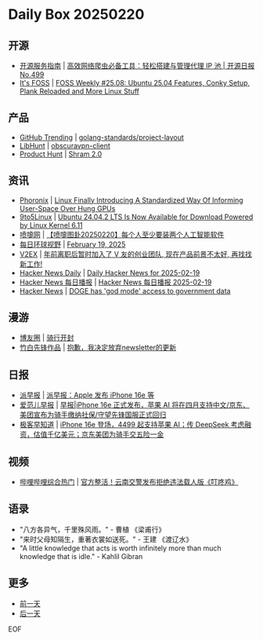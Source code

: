 # Daily Box 20250220

## 开源
- [开源服务指南](https://osguider.com/blog/) | [高效网络爬虫必备工具：轻松搭建与管理代理 IP 池 | 开源日报 No.499](https://osguider.com/blog/post/daily/daily-499/)
- [It's FOSS](https://itsfoss.com/) | [FOSS Weekly #25.08: Ubuntu 25.04 Features, Conky Setup, Plank Reloaded and More Linux Stuff](https://itsfoss.com/newsletter/foss-weekly-25-08/)

## 产品
- [GitHub Trending](https://github.com/trending?since=daily) | [golang-standards/project-layout](https://github.com/golang-standards/project-layout)
- [LibHunt](https://www.libhunt.com/) | [obscuravpn-client](https://www.libhunt.com/r/obscuravpn-client)
- [Product Hunt](https://www.producthunt.com) | [Shram 2.0](https://www.producthunt.com/posts/shram-2-0)

## 资讯
- [Phoronix](https://www.phoronix.com/) | [Linux Finally Introducing A Standardized Way Of Informing User-Space Over Hung GPUs](https://www.phoronix.com/news/Linux-6.14-Wedged-GPUs-User)
- [9to5Linux](https://9to5linux.com/) | [Ubuntu 24.04.2 LTS Is Now Available for Download Powered by Linux Kernel 6.11](https://9to5linux.com/ubuntu-24-04-2-lts-is-now-available-for-download-powered-by-linux-kernel-6-11)
- [喷嚏网](http://www.dapenti.com/blog/blog.asp?subjectid=70&name=xilei) | [【喷嚏图卦20250220】每个人至少要装两个人工智能软件](http://www.dapenti.com/blog/more.asp?name=xilei&id=184350)
- [每日环球视野](https://idai.ly/) | [February 19, 2025](http://m.idai.ly/se/a193iG?1739894400)
- [V2EX](https://www.v2ex.com/) | [年前离职后暂时加入了 V 友的创业团队, 现在产品前景不太好, 再找找新工作!](https://www.v2ex.com/t/1112917)
- [Hacker News Daily](https://www.daemonology.net/hn-daily/) | [Daily Hacker News for 2025-02-19](https://www.daemonology.net/hn-daily/2025-02-19.html)
- [Hacker News 每日播报](https://hacker-news.agi.li/) | [Hacker News 每日播报 2025-02-19](https://hacker-news.agi.li/post/2025-02-19)
- [Hacker News](https://news.ycombinator.com/front) | [DOGE has 'god mode' access to government data](https://news.ycombinator.com/item?id=43112084)

## 漫游
- [博友圈](https://www.boyouquan.com/home) | [骑行开封](https://www.boyouquan.com/go?from=feed&link=https%3A%2F%2Flhasa.icu%2FRideKaifengCity.html)
- [竹白先锋作品](https://www.zhubai.wiki/) | [抱歉，我决定放弃newsletter的更新](https://open.zhubai.wiki/a/l/t/z/pl/housirui/2504312360018919424)

## 日报
- [派早报](https://sspai.com/tag/%E6%B4%BE%E6%97%A9%E6%8A%A5) | [派早报：Apple 发布 iPhone 16e 等](https://sspai.com/post/96533)
- [爱范儿早报](https://www.ifanr.com/category/ifanrnews) | [早报|iPhone 16e 正式发布，苹果 AI 将在四月支持中文/京东、美团宣布为骑手缴纳社保/守望先锋国服正式回归](https://www.ifanr.com/1615052)
- [极客早知道](https://www.geekpark.net/column/74) | [iPhone 16e 登场，4499 起支持苹果 AI；传 DeepSeek 考虑融资，估值千亿美元；京东美团为骑手交五险一金](https://www.geekpark.net/news/346081)

## 视频
- [哔哩哔哩综合热门](https://www.bilibili.com/v/popular/all/) | [官方整活！云南交警发布拒绝违法载人版《叮咚鸡》](https://b23.tv/BV1s9AEe8EsU)

## 语录
- "八方各异气，千里殊风雨。" - 曹植 《梁甫行》
- "来时父母知隔生，重著衣裳如送死。" - 王建 《渡辽水》
- "A little knowledge that acts is worth infinitely more than much knowledge that is idle." - Kahlil Gibran

## 更多
- [前一天](daily-box-20250219.md)
- [后一天](daily-box-20250221.md)

EOF